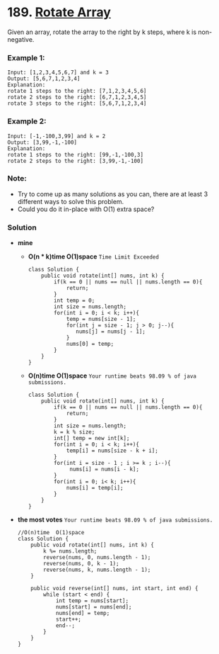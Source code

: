 # 189. [Rotate Array](https://leetcode.com/problems/rotate-array/description/)

Given an array, rotate the array to the right by k steps, where k is non-negative.

### Example 1:
    Input: [1,2,3,4,5,6,7] and k = 3
    Output: [5,6,7,1,2,3,4]
    Explanation:
    rotate 1 steps to the right: [7,1,2,3,4,5,6]
    rotate 2 steps to the right: [6,7,1,2,3,4,5]
    rotate 3 steps to the right: [5,6,7,1,2,3,4]
### Example 2:
    Input: [-1,-100,3,99] and k = 2
    Output: [3,99,-1,-100]
    Explanation: 
    rotate 1 steps to the right: [99,-1,-100,3]
    rotate 2 steps to the right: [3,99,-1,-100]
### Note:
* Try to come up as many solutions as you can, there are at least 3 different ways to solve this problem.
* Could you do it in-place with O(1) extra space?

### Solution
* **mine**
    * **O(n * k)time  O(1)space** `Time Limit Exceeded`
        ```
        class Solution {
            public void rotate(int[] nums, int k) {
                if(k == 0 || nums == null || nums.length == 0){
                    return;
                }
                int temp = 0;
                int size = nums.length;
                for(int i = 0; i < k; i++){
                    temp = nums[size - 1];
                    for(int j = size - 1; j > 0; j--){
                       nums[j] = nums[j - 1];
                    }
                    nums[0] = temp;
                }
            }
        }
        ```
    * **O(n)time  O(1)space** `Your runtime beats 98.09 % of java submissions.`
        ```
        class Solution {
            public void rotate(int[] nums, int k) {
                if(k == 0 || nums == null || nums.length == 0){
                    return;
                }
                int size = nums.length;
                k = k % size;
                int[] temp = new int[k];
                for(int i = 0; i < k; i++){
                    temp[i] = nums[size - k + i];
                }
                for(int i = size - 1 ; i >= k ; i--){
                     nums[i] = nums[i - k];
                }
                for(int i = 0; i< k; i++){
                    nums[i] = temp[i];   
                }
            }
        }
        ```

* **the most votes**  `Your runtime beats 98.09 % of java submissions.`

    ```
    //O(n)time  O(1)space
    class Solution {
        public void rotate(int[] nums, int k) {
            k %= nums.length;
            reverse(nums, 0, nums.length - 1);
            reverse(nums, 0, k - 1);
            reverse(nums, k, nums.length - 1);
        }

        public void reverse(int[] nums, int start, int end) {
            while (start < end) {
                int temp = nums[start];
                nums[start] = nums[end];
                nums[end] = temp;
                start++;
                end--;
            }
        }
    }
    ```
